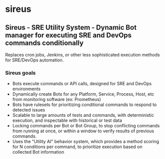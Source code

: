 # sireus
## Sireus - SRE Utility System - Dynamic Bot manager for executing SRE and DevOps commands conditionally

Replaces cron jobs, Jenkins, or other less sophisticated execution methods for SRE/DevOps automation.

### Sireus goals

- Bots execute commands or API calls, designed for SRE and DevOps environments
- Dynamically create Bots for any Platform, Service, Process, Host, etc from monitoring software (ex: Prometheus)
- Bots have rulesets for prioritizing conditional commands to respond to detected issues
- Scalable to large amounts of tests and commands, with deterministic execution, and inspectable with historical or test data
- Locking commands per Bot or Bot Group, to stop conflicting commands from running at once, or within a window to verify results of previous commands.
- Uses the "Utility AI" behavior system, which provides a method scoring for N conditions per command, to prioritize execution based on collected Bot information 

